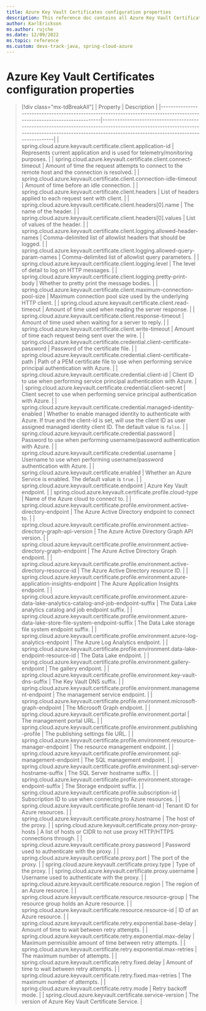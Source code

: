 ```yaml
---
title: Azure Key Vault Certificates configuration properties
description: This reference doc contains all Azure Key Vault Certificates configuration properties.
author: KarlErickson
ms.author: rujche
ms.date: 12/09/2022
ms.topic: reference
ms.custom: devx-track-java, spring-cloud-azure
---
```


# Azure Key Vault Certificates configuration properties

> [!div class="mx-tdBreakAll"]
> | Property                                                                                                              | Description                                                                                                                                                                                        |
> |-----------------------------------------------------------------------------------------------------------------------|----------------------------------------------------------------------------------------------------------------------------------------------------------------------------------------------------|
> | spring.cloud.azure.keyvault.certificate.client.application-id                                                         | Represents current application and is used for telemetry/monitoring purposes.                                                                                                                      |
> | spring.cloud.azure.keyvault.certificate.client.connect-timeout                                                        | Amount of time the request attempts to connect to the remote host and the connection is resolved.                                                                                                  |
> | spring.cloud.azure.keyvault.certificate.client.connection-idle-timeout                                                | Amount of time before an idle connection.                                                                                                                                                          |
> | spring.cloud.azure.keyvault.certificate.client.headers                                                                | List of headers applied to each request sent with client.                                                                                                                                          |
> | spring.cloud.azure.keyvault.certificate.client.headers[0].name                                                        | The name of the header.                                                                                                                                                                            |
> | spring.cloud.azure.keyvault.certificate.client.headers[0].values                                                      | List of values of the header.                                                                                                                                                                      |
> | spring.cloud.azure.keyvault.certificate.client.logging.allowed-header-names                                           | Comma-delimited list of allowlist headers that should be logged.                                                                                                                                   |
> | spring.cloud.azure.keyvault.certificate.client.logging.allowed-query-param-names                                      | Comma-delimited list of allowlist query parameters.                                                                                                                                                |
> | spring.cloud.azure.keyvault.certificate.client.logging.level                                                          | The level of detail to log on HTTP messages.                                                                                                                                                       |
> | spring.cloud.azure.keyvault.certificate.client.logging.pretty-print-body                                              | Whether to pretty print the message bodies.                                                                                                                                                        |
> | spring.cloud.azure.keyvault.certificate.client.maximum-connection-pool-size                                           | Maximum connection pool size used by the underlying HTTP client.                                                                                                                                   |
> | spring.cloud.azure.keyvault.certificate.client.read-timeout                                                           | Amount of time used when reading the server response.                                                                                                                                              |
> | spring.cloud.azure.keyvault.certificate.client.response-timeout                                                       | Amount of time used when waiting for a server to reply.                                                                                                                                            |
> | spring.cloud.azure.keyvault.certificate.client.write-timeout                                                          | Amount of time each request being sent over the wire.                                                                                                                                              |
> | spring.cloud.azure.keyvault.certificate.credential.client-certificate-password                                        | Password of the certificate file.                                                                                                                                                                  |
> | spring.cloud.azure.keyvault.certificate.credential.client-certificate-path                                            | Path of a PEM certificate file to use when performing service principal authentication with Azure.                                                                                                 |
> | spring.cloud.azure.keyvault.certificate.credential.client-id                                                          | Client ID to use when performing service principal authentication with Azure.                                                                                                                      |
> | spring.cloud.azure.keyvault.certificate.credential.client-secret                                                      | Client secret to use when performing service principal authentication with Azure.                                                                                                                  |
> | spring.cloud.azure.keyvault.certificate.credential.managed-identity-enabled                                           | Whether to enable managed identity to authenticate with Azure. If true and the client-id is set, will use the client ID as user assigned managed identity client ID. The default value is `false`. |
> | spring.cloud.azure.keyvault.certificate.credential.password                                                           | Password to use when performing username/password authentication with Azure.                                                                                                                       |
> | spring.cloud.azure.keyvault.certificate.credential.username                                                           | Username to use when performing username/password authentication with Azure.                                                                                                                       |
> | spring.cloud.azure.keyvault.certificate.enabled                                                                       | Whether an Azure Service is enabled. The default value is `true`.                                                                                                                                  |
> | spring.cloud.azure.keyvault.certificate.endpoint                                                                      | Azure Key Vault endpoint.                                                                                                                                                                          |
> | spring.cloud.azure.keyvault.certificate.profile.cloud-type                                                            | Name of the Azure cloud to connect to.                                                                                                                                                             |
> | spring.cloud.azure.keyvault.certificate.profile.environment.active-directory-endpoint                                 | The Azure Active Directory endpoint to connect to.                                                                                                                                                 |
> | spring.cloud.azure.keyvault.certificate.profile.environment.active-directory-graph-api-version                        | The Azure Active Directory Graph API version.                                                                                                                                                      |
> | spring.cloud.azure.keyvault.certificate.profile.environment.active-directory-graph-endpoint                           | The Azure Active Directory Graph endpoint.                                                                                                                                                         |
> | spring.cloud.azure.keyvault.certificate.profile.environment.active-directory-resource-id                              | The Azure Active Directory resource ID.                                                                                                                                                            |
> | spring.cloud.azure.keyvault.certificate.profile.environment.azure-application-insights-endpoint                       | The Azure Application Insights endpoint.                                                                                                                                                           |
> | spring.cloud.azure.keyvault.certificate.profile.environment.azure-data-lake-analytics-catalog-and-job-endpoint-suffix | The Data Lake analytics catalog and job endpoint suffix.                                                                                                                                           |
> | spring.cloud.azure.keyvault.certificate.profile.environment.azure-data-lake-store-file-system-endpoint-suffix         | The Data Lake storage file system endpoint suffix.                                                                                                                                                 |
> | spring.cloud.azure.keyvault.certificate.profile.environment.azure-log-analytics-endpoint                              | The Azure Log Analytics endpoint.                                                                                                                                                                  |
> | spring.cloud.azure.keyvault.certificate.profile.environment.data-lake-endpoint-resource-id                            | The Data Lake endpoint.                                                                                                                                                                            |
> | spring.cloud.azure.keyvault.certificate.profile.environment.gallery-endpoint                                          | The gallery endpoint.                                                                                                                                                                              |
> | spring.cloud.azure.keyvault.certificate.profile.environment.key-vault-dns-suffix                                      | The Key Vault DNS suffix.                                                                                                                                                                          |
> | spring.cloud.azure.keyvault.certificate.profile.environment.management-endpoint                                       | The management service endpoint.                                                                                                                                                                   |
> | spring.cloud.azure.keyvault.certificate.profile.environment.microsoft-graph-endpoint                                  | The Microsoft Graph endpoint.                                                                                                                                                                      |
> | spring.cloud.azure.keyvault.certificate.profile.environment.portal                                                    | The management portal URL.                                                                                                                                                                         |
> | spring.cloud.azure.keyvault.certificate.profile.environment.publishing-profile                                        | The publishing settings file URL.                                                                                                                                                                  |
> | spring.cloud.azure.keyvault.certificate.profile.environment.resource-manager-endpoint                                 | The resource management endpoint.                                                                                                                                                                  |
> | spring.cloud.azure.keyvault.certificate.profile.environment.sql-management-endpoint                                   | The SQL management endpoint.                                                                                                                                                                       |
> | spring.cloud.azure.keyvault.certificate.profile.environment.sql-server-hostname-suffix                                | The SQL Server hostname suffix.                                                                                                                                                                    |
> | spring.cloud.azure.keyvault.certificate.profile.environment.storage-endpoint-suffix                                   | The Storage endpoint suffix.                                                                                                                                                                       |
> | spring.cloud.azure.keyvault.certificate.profile.subscription-id                                                       | Subscription ID to use when connecting to Azure resources.                                                                                                                                         |
> | spring.cloud.azure.keyvault.certificate.profile.tenant-id                                                             | Tenant ID for Azure resources.                                                                                                                                                                     |
> | spring.cloud.azure.keyvault.certificate.proxy.hostname                                                                | The host of the proxy.                                                                                                                                                                             |
> | spring.cloud.azure.keyvault.certificate.proxy.non-proxy-hosts                                                         | A list of hosts or CIDR to not use proxy HTTP/HTTPS connections through.                                                                                                                           |
> | spring.cloud.azure.keyvault.certificate.proxy.password                                                                | Password used to authenticate with the proxy.                                                                                                                                                      |
> | spring.cloud.azure.keyvault.certificate.proxy.port                                                                    | The port of the proxy.                                                                                                                                                                             |
> | spring.cloud.azure.keyvault.certificate.proxy.type                                                                    | Type of the proxy.                                                                                                                                                                                 |
> | spring.cloud.azure.keyvault.certificate.proxy.username                                                                | Username used to authenticate with the proxy.                                                                                                                                                      |
> | spring.cloud.azure.keyvault.certificate.resource.region                                                               | The region of an Azure resource.                                                                                                                                                                   |
> | spring.cloud.azure.keyvault.certificate.resource.resource-group                                                       | The resource group holds an Azure resource.                                                                                                                                                        |
> | spring.cloud.azure.keyvault.certificate.resource.resource-id                                                          | ID of an Azure resource.                                                                                                                                                                           |
> | spring.cloud.azure.keyvault.certificate.retry.exponential.base-delay                                                  | Amount of time to wait between retry attempts.                                                                                                                                                     |
> | spring.cloud.azure.keyvault.certificate.retry.exponential.max-delay                                                   | Maximum permissible amount of time between retry attempts.                                                                                                                                         |
> | spring.cloud.azure.keyvault.certificate.retry.exponential.max-retries                                                 | The maximum number of attempts.                                                                                                                                                                    |
> | spring.cloud.azure.keyvault.certificate.retry.fixed.delay                                                             | Amount of time to wait between retry attempts.                                                                                                                                                     |
> | spring.cloud.azure.keyvault.certificate.retry.fixed.max-retries                                                       | The maximum number of attempts.                                                                                                                                                                    |
> | spring.cloud.azure.keyvault.certificate.retry.mode                                                                    | Retry backoff mode.                                                                                                                                                                                |
> | spring.cloud.azure.keyvault.certificate.service-version                                                               | The version of Azure Key Vault Certificate Service.                                                                                                                                                |
